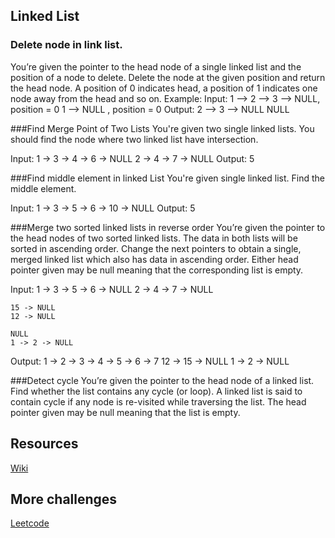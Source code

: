 
##  Linked List
### Delete node in link list.

You’re given the pointer to the head node of a single linked list and the position of a node to delete.
Delete the node at the given position and return the head node. A position of 0 indicates head,
a position of 1 indicates one node away from the head and so on.
Example:
  Input:
    1 --> 2 --> 3 --> NULL, position = 0
    1 --> NULL , position = 0
  Output:
    2 --> 3 --> NULL
    NULL

###Find Merge Point of Two Lists
You're given two single linked lists. You should find the node where two linked list have intersection.

  Input:
    1 -> 3 -> 4 -> 6 -> NULL
    2 -> 4 -> 7 -> NULL
  Output:
    5

###Find middle element in linked List
You're given single linked list. Find the middle element.

  Input:
    1 -> 3 -> 5 -> 6 -> 10 -> NULL
  Output:
    5

###Merge two sorted linked lists in reverse order
You’re given the pointer to the head nodes of two sorted linked lists. The data in both lists will be sorted in ascending order. Change the next pointers to obtain a single, merged linked list which also has data in ascending order. Either head pointer given may be null meaning that the corresponding list is empty.

  Input:
    1 -> 3 -> 5 -> 6 -> NULL
    2 -> 4 -> 7 -> NULL

    15 -> NULL
    12 -> NULL

    NULL
    1 -> 2 -> NULL

  Output:
    1 -> 2 -> 3 -> 4 -> 5 -> 6 -> 7
    12 -> 15 -> NULL
    1 -> 2 -> NULL

###Detect cycle
You’re given the pointer to the head node of a linked list. Find whether the list contains any cycle (or loop). A linked list is said to contain cycle if any node is re-visited while traversing the list. The head pointer given may be null meaning that the list is empty.

## Resources

[Wiki](https://en.wikipedia.org/wiki/Linked_list)

## More challenges

[Leetcode](https://leetcode.com/tag/linked-list/)
